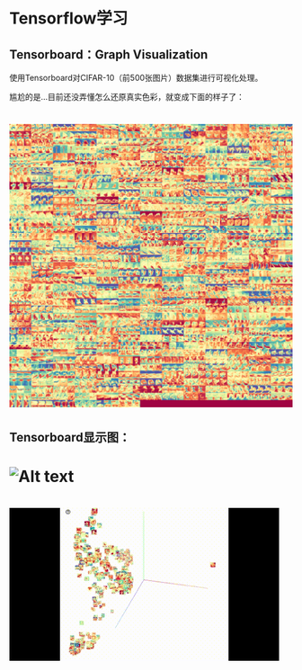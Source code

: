 # Tensorflow学习
## Tensorboard：Graph Visualization

使用Tensorboard对CIFAR-10（前500张图片）数据集进行可视化处理。


尴尬的是...目前还没弄懂怎么还原真实色彩，就变成下面的样子了：
# ![Alt text](https://github.com/meidongyang/Tensorflow-Graph-Visualization/raw/master/Screenshots/cifardigits.png)

## Tensorboard显示图：
# ![Alt text](https://github.com/meidongyang/Tensorflow-Graph-Visualization/raw/master/Screenshots/Tensorboard1.gif)
# ![Alt text](https://github.com/meidongyang/Tensorflow-Graph-Visualization/raw/master/Screenshots/TensorBoard2.gif)
